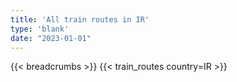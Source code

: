 ```yaml
---
title: 'All train routes in IR'
type: 'blank'
date: "2023-01-01"
---
```


{{< breadcrumbs >}}
{{< train_routes country=IR >}}
